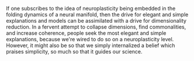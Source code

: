 ---
---

If one subscribes to the idea of neuroplasticity being embedded in the folding dynamics of a neural manifold, then the drive for elegant and simple explanations and models can be assimilated with a drive for dimensionality reduction. In a fervent attempt to collapse dimensions, find commonalities, and increase coherence, people seek the most elegant and simple explanations, because we're wired to do so on a neuroplasticity level. However, it might also be so that we simply internalized a belief which praises simplicity, so much so that it guides our science.